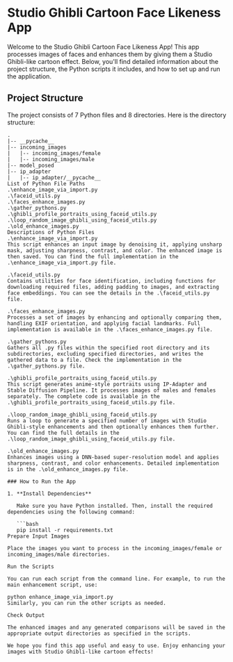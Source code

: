 # Studio Ghibli Cartoon Face Likeness App

Welcome to the Studio Ghibli Cartoon Face Likeness App! This app processes images of faces and enhances them by giving them a Studio Ghibli-like cartoon effect. Below, you'll find detailed information about the project structure, the Python scripts it includes, and how to set up and run the application.

## Project Structure

The project consists of 7 Python files and 8 directories. Here is the directory structure:

```plaintext
.
|-- __pycache__
|-- incoming_images
|   |-- incoming_images/female
|   |-- incoming_images/male
|-- model_posed
|-- ip_adapter
|   |-- ip_adapter/__pycache__
List of Python File Paths
.\enhance_image_via_import.py
.\faceid_utils.py
.\faces_enhance_images.py
.\gather_pythons.py
.\ghibli_profile_portraits_using_faceid_utils.py
.\loop_random_image_ghibli_using_faceid_utils.py
.\old_enhance_images.py
Descriptions of Python Files
.\enhance_image_via_import.py
This script enhances an input image by denoising it, applying unsharp mask, adjusting sharpness, contrast, and color. The enhanced image is then saved. You can find the full implementation in the .\enhance_image_via_import.py file.

.\faceid_utils.py
Contains utilities for face identification, including functions for downloading required files, adding padding to images, and extracting face embeddings. You can see the details in the .\faceid_utils.py file.

.\faces_enhance_images.py
Processes a set of images by enhancing and optionally comparing them, handling EXIF orientation, and applying facial landmarks. Full implementation is available in the .\faces_enhance_images.py file.

.\gather_pythons.py
Gathers all .py files within the specified root directory and its subdirectories, excluding specified directories, and writes the gathered data to a file. Check the implementation in the .\gather_pythons.py file.

.\ghibli_profile_portraits_using_faceid_utils.py
This script generates anime-style portraits using IP-Adapter and Stable Diffusion Pipeline. It processes images of males and females separately. The complete code is available in the .\ghibli_profile_portraits_using_faceid_utils.py file.

.\loop_random_image_ghibli_using_faceid_utils.py
Runs a loop to generate a specified number of images with Studio Ghibli-style enhancements and then optionally enhances them further. You can find the full details in the .\loop_random_image_ghibli_using_faceid_utils.py file.

.\old_enhance_images.py
Enhances images using a DNN-based super-resolution model and applies sharpness, contrast, and color enhancements. Detailed implementation is in the .\old_enhance_images.py file.

### How to Run the App

1. **Install Dependencies**

   Make sure you have Python installed. Then, install the required dependencies using the following command:

   ```bash
   pip install -r requirements.txt
Prepare Input Images

Place the images you want to process in the incoming_images/female or incoming_images/male directories.

Run the Scripts

You can run each script from the command line. For example, to run the main enhancement script, use:

python enhance_image_via_import.py
Similarly, you can run the other scripts as needed.

Check Output

The enhanced images and any generated comparisons will be saved in the appropriate output directories as specified in the scripts.

We hope you find this app useful and easy to use. Enjoy enhancing your images with Studio Ghibli-like cartoon effects!